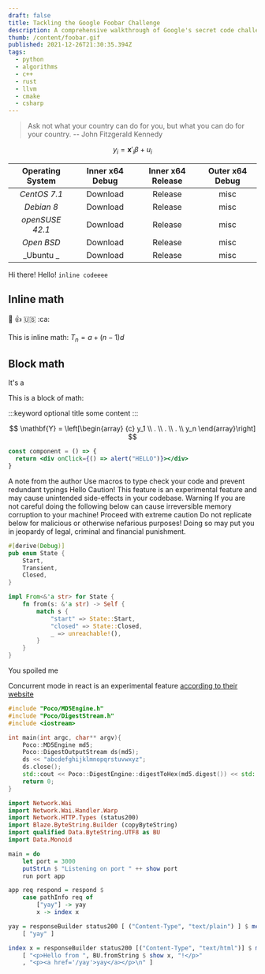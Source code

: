 ```yaml
---
draft: false
title: Tackling the Google Foobar Challenge
description: A comprehensive walkthrough of Google's secret code challenge
thumb: /content/foobar.gif
published: 2021-12-26T21:30:35.394Z
tags:
  - python
  - algorithms
  - c++
  - rust
  - llvm
  - cmake
  - csharp
---
```


> Ask not what your country can do for you, but what you can do for your country.
> -- John Fitzgerald Kennedy

$$y_i = \mathbf{x}'_i \beta + u_i$$

| Operating System | Inner x64 Debug | Inner x64 Release | Outer x64 Debug |
| :--------------: | :-------------: | :---------------: | :-------------: |
|   _CentOS 7.1_   |    Download     |      Release      |      misc       |
|    _Debian 8_    |    Download     |      Release      |      misc       |
| _openSUSE 42.1_  |    Download     |      Release      |      misc       |
|    _Open BSD_    |    Download     |      Release      |      misc       |
|    _Ubuntu _     |    Download     |      Release      |      misc       |

Hi there! Hello! `inline codeeee`

## Inline math

:wave: :+1: :us: :ca:

This is inline math: $T_n = a + (n-1)d$

## Block math

<p>It's a  </p>

This is a block of math:

:::keyword optional title
some content
:::

$$
\mathbf{Y} = \left[\begin{array}
  {c}
  y_1 \\
  . \\
  . \\
  . \\
  y_n
\end{array}\right]
$$

```jsx
const component = () => {
  return <div onClick={() => alert("HELLO")}></div>
}
```

<Admonition type="note" title="A quick note ...">
    A note from the author
</Admonition>

<Admonition type="tip" title="Productivity Tip">
    Use macros to type check your code and prevent redundant typings
</Admonition>

<Admonition type="info" title="A quick note ...">
    Hello
</Admonition>

<Admonition type="experimental" title="A quick note ...">
    Caution! This feature is an experimental feature and may cause unintended side-effects in your codebase. 
</Admonition>

<Admonition type="caution" title="A quick note ...">
    Warning 
</Admonition>

<Admonition type="danger" title="Danger!!!">
    If you are not careful doing the following below can cause irreversible memory corruption to your machine! Proceed with extreme caution
</Admonition>

<Admonition type="fatal" title="Your final warning!!!">
    Do not replicate below for malicious or otherwise nefarious purposes! Doing so may put you in jeopardy of legal, criminal and financial punishment.
</Admonition>

```rust:main.rs
#[derive(Debug)]
pub enum State {
    Start,
    Transient,
    Closed,
}

impl From<&'a str> for State {
    fn from(s: &'a str) -> Self {
        match s {
            "start" => State::Start,
            "closed" => State::Closed,
            _ => unreachable!(),
        }
    }
}
```

<Bookmark href="https://pkg.go.dev"/>

<Bookmark href="https://slack.com/"/>

<Bookmark href="https://discord.gg/">
<Bookmark href="https://nuget.com"/>

<Spoiler title="hello">
    You spoiled me
</Spoiler>

Concurrent mode in react is an experimental feature [according to their website](https://reactjs.org/)

```cpp:md5.cc
#include "Poco/MD5Engine.h"
#include "Poco/DigestStream.h"
#include <iostream>

int main(int argc, char** argv){
    Poco::MD5Engine md5;
    Poco::DigestOutputStream ds(md5);
    ds << "abcdefghijklmnopqrstuvwxyz";
    ds.close();
    std::cout << Poco::DigestEngine::digestToHex(md5.digest()) << std::endl;
    return 0;
}
```

```haskell
import Network.Wai
import Network.Wai.Handler.Warp
import Network.HTTP.Types (status200)
import Blaze.ByteString.Builder (copyByteString)
import qualified Data.ByteString.UTF8 as BU
import Data.Monoid

main = do
    let port = 3000
    putStrLn $ "Listening on port " ++ show port
    run port app

app req respond = respond $
    case pathInfo req of
        ["yay"] -> yay
        x -> index x

yay = responseBuilder status200 [ ("Content-Type", "text/plain") ] $ mconcat $ map copyByteString
    [ "yay" ]

index x = responseBuilder status200 [("Content-Type", "text/html")] $ mconcat $ map copyByteString
    [ "<p>Hello from ", BU.fromString $ show x, "!</p>"
    , "<p><a href='/yay'>yay</a></p>\n" ]
```
